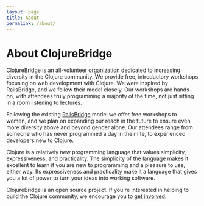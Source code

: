 ```yaml
---
layout: page
title: About
permalink: /about/
---
```


# About ClojureBridge

ClojureBridge is an all-volunteer organization dedicated to increasing diversity in the Clojure community. We provide free, introductory workshops focusing on web development with Clojure. We were inspired by RailsBridge, and we follow their model closely. Our workshops are hands-on, with attendees truly programming a majority of the time, not just sitting in a room listening to lectures.

Following the existing [RailsBridge](http://railsbridge.org/) model we offer free workshops to women, and we plan on expanding our reach in the future to ensure even more diversity above and beyond gender alone. Our attendees range from someone who has never programmed a day in their life, to experienced developers new to Clojure.

Clojure is a relatively new programming language that values simplicity, expressiveness, and practicality. The simplicity of the language makes it excellent to learn if you are new to programming and a pleasure to use, either way. Its expressiveness and practicality make it a language that gives you a lot of power to turn your ideas into working software.

ClojureBridge is an open source project. If you're interested in helping to build the Clojure community, we encourage you to [get involved](http://www.clojurebridge.org/donate).
